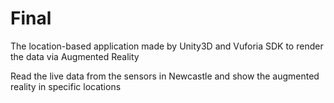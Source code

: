# Final
The location-based application made by Unity3D and 
Vuforia SDK to render the data via Augmented Reality

Read the live data from the sensors in Newcastle and show the augmented reality in specific locations


